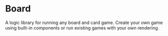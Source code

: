 # Board

A logic library for running any board and card game. Create your own game using built-in components or run existing games with your own rendering.
